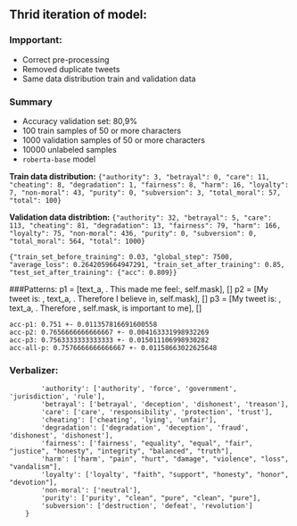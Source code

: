 ## Thrid iteration of model:

### Impportant:
- Correct pre-processing
- Removed duplicate tweets
- Same data distribution train and validation data

### Summary
- Accuracy validation set: 80,9%
- 100 train samples of 50 or more characters
- 1000 validation samples of 50 or more characters
- 10000 unlabeled samples
- ```roberta-base``` model

**Train data distribution:**
```{"authority": 3, "betrayal": 0, "care": 11, "cheating": 8, "degradation": 1, "fairness": 8, "harm": 16, "loyalty": 7, "non-moral": 43, "purity": 0, "subversion": 3, "total_moral": 57, "total": 100}```

**Validation data distribtion:** ```{"authority": 32, "betrayal": 5, "care": 113, "cheating": 81, "degradation": 13, "fairness": 79, "harm": 166, "loyalty": 75, "non-moral": 436, "purity": 0, "subversion": 0, "total_moral": 564, "total": 1000}```

```{"train_set_before_training": 0.03, "global_step": 7500, "average_loss": 0.2642059664947291, "train_set_after_training": 0.85, "test_set_after_training": {"acc": 0.809}}```

###Patterns:
    p1 = [text_a, . This made me feel:, self.mask], []
    p2 = [My tweet is: , text_a, . Therefore I believe in, self.mask], []
    p3 = [My tweet is: , text_a, . Therefore , self.mask, is important to me], []

    acc-p1: 0.751 +- 0.011357816691600558
    acc-p2: 0.7656666666666667 +- 0.004163331998932269
    acc-p3: 0.7563333333333333 +- 0.015011106998930282
    acc-all-p: 0.7576666666666667 +- 0.01158663022625648

### Verbalizer:
```    VERBALIZER = {
        'authority': ['authority', 'force', 'government', 'jurisdiction', 'rule'],
        'betrayal': ['betrayal', 'deception', 'dishonest', 'treason'],
        'care': ['care', 'responsibility', 'protection', 'trust'],
        'cheating': ['cheating', 'lying', 'unfair'],
        'degradation': ['degradation', 'deception', 'fraud', 'dishonest', 'dishonest'],
        'fairness': ['fairness', "equality", "equal", "fair", "justice", "honesty", "integrity", "balanced", "truth"],
        'harm': ['harm', "pain", "hurt", "damage", "violence", "loss", "vandalism"],
        'loyalty': ['loyalty', "faith", "support", "honesty", "honor", "devotion"],
        'non-moral': ['neutral'],
        'purity': ['purity', "clean", "pure", "clean", "pure"],
        'subversion': ['destruction', 'defeat', 'revolution']
    }
```

